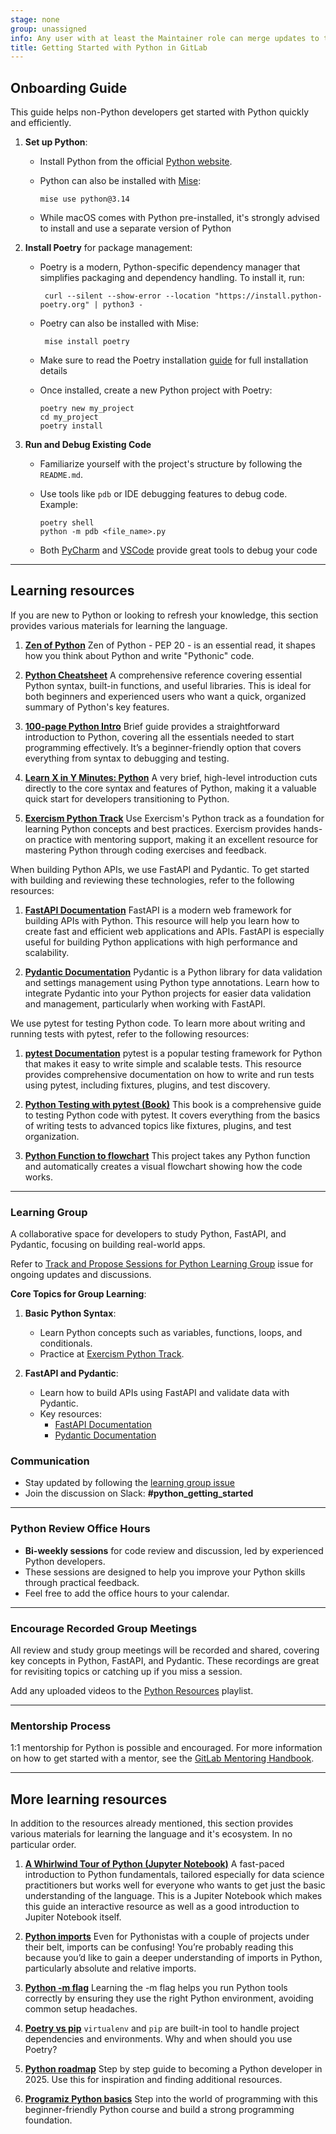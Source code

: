 ```yaml
---
stage: none
group: unassigned
info: Any user with at least the Maintainer role can merge updates to this content. For details, see https://docs.gitlab.com/ee/development/development_processes.html#development-guidelines-review.
title: Getting Started with Python in GitLab
---
```


## Onboarding Guide

This guide helps non-Python developers get started with Python quickly and efficiently.

1. **Set up Python**:
   - Install Python from the official [Python website](https://www.python.org/downloads/).
   - Python can also be installed with [Mise](https://mise.jdx.dev/lang/python.html):

       ```shell
       mise use python@3.14
       ```

   - While macOS comes with Python pre-installed, it's strongly advised to install and use a separate version of Python

1. **Install Poetry** for package management:
   - Poetry is a modern, Python-specific dependency manager that simplifies packaging and dependency handling. To install it, run:

     ```shell
      curl --silent --show-error --location "https://install.python-poetry.org" | python3 -
     ```

   - Poetry can also be installed with Mise:

      ```shell
       mise install poetry
      ```

   - Make sure to read the Poetry installation [guide](https://python-poetry.org/docs/) for full installation details

   - Once installed, create a new Python project with Poetry:

     ```shell
     poetry new my_project
     cd my_project
     poetry install
     ```

1. **Run and Debug Existing Code**
   - Familiarize yourself with the project's structure by following the `README.md`.
   - Use tools like `pdb` or IDE debugging features to debug code. Example:

     ```shell
     poetry shell
     python -m pdb <file_name>.py
     ```

   - Both [PyCharm](https://www.jetbrains.com/help/pycharm/debugging-your-first-python-application.html)
   and [VSCode](https://code.visualstudio.com/docs/python/debugging) provide great tools to debug your code

---

## Learning resources

If you are new to Python or looking to refresh your knowledge, this section provides various materials for
learning the language.

1. **[Zen of Python](https://peps.python.org/pep-0020/)**
Zen of Python - PEP 20 - is an essential read, it shapes how you think about Python and write "Pythonic" code.

1. **[Python Cheatsheet](https://www.pythoncheatsheet.org)**
A comprehensive reference covering essential Python syntax, built-in functions, and useful libraries.
This is ideal for both beginners and experienced users who want a quick, organized summary of Python's key features.

1. **[100-page Python Intro](https://learnbyexample.github.io/100_page_python_intro)**
Brief guide provides a straightforward introduction to Python, covering all the essentials needed to start programming effectively. It’s a beginner-friendly option that covers everything from syntax to debugging and testing.

1. **[Learn X in Y Minutes: Python](https://learnxinyminutes.com/docs/python)**
A very brief, high-level introduction cuts directly to the core syntax and features of Python, making it a valuable quick start for developers transitioning to Python.

1. **[Exercism Python Track](https://exercism.io/tracks/python)**
   Use Exercism's Python track as a foundation for learning Python concepts and best practices. Exercism provides hands-on practice with mentoring support, making it an excellent resource for mastering Python through coding exercises and feedback.

When building Python APIs, we use FastAPI and Pydantic. To get started with building and reviewing these technologies, refer to the following resources:

1. **[FastAPI Documentation](https://fastapi.tiangolo.com/)**
   FastAPI is a modern web framework for building APIs with Python. This resource will help you learn how to create fast and efficient web applications and APIs. FastAPI is especially useful for building Python applications with high performance and scalability.

1. **[Pydantic Documentation](https://pydantic-docs.helpmanual.io/)**
   Pydantic is a Python library for data validation and settings management using Python type annotations. Learn how to integrate Pydantic into your Python projects for easier data validation and management, particularly when working with FastAPI.

We use pytest for testing Python code. To learn more about writing and running tests with pytest, refer to the following resources:

1. **[pytest Documentation](https://docs.pytest.org/en/stable/)**
   pytest is a popular testing framework for Python that makes it easy to write simple and scalable tests. This resource provides comprehensive documentation on how to write and run tests using pytest, including fixtures, plugins, and test discovery.

1. **[Python Testing with pytest (Book)](https://pragprog.com/titles/bopytest2/python-testing-with-pytest-second-edition/)**
   This book is a comprehensive guide to testing Python code with pytest. It covers everything from the basics of writing tests to advanced topics like fixtures, plugins, and test organization.

1. **[Python Function to flowchart](https://gitlab.com/srayner/funcgraph/)**
   This project takes any Python function and automatically creates a visual flowchart showing how the code works.

---

### Learning Group

A collaborative space for developers to study Python, FastAPI, and Pydantic, focusing on building real-world apps.

Refer to [Track and Propose Sessions for Python Learning Group](https://gitlab.com/gitlab-org/gitlab/-/issues/512600) issue for ongoing updates and discussions.

**Core Topics for Group Learning**:

1. **Basic Python Syntax**:
   - Learn Python concepts such as variables, functions, loops, and conditionals.
   - Practice at [Exercism Python Track](https://exercism.io/tracks/python).

1. **FastAPI and Pydantic**:
   - Learn how to build APIs using FastAPI and validate data with Pydantic.
   - Key resources:
     - [FastAPI Documentation](https://fastapi.tiangolo.com/)
     - [Pydantic Documentation](https://pydantic-docs.helpmanual.io/)

### Communication

- Stay updated by following the [learning group issue](https://gitlab.com/gitlab-org/gitlab/-/issues/517449)
- Join the discussion on Slack: **#python_getting_started**

---

### Python Review Office Hours

- **Bi-weekly sessions** for code review and discussion, led by experienced Python developers.
- These sessions are designed to help you improve your Python skills through practical feedback.
- Feel free to add the office hours to your calendar.

---

### Encourage Recorded Group Meetings

All review and study group meetings will be recorded and shared, covering key concepts in Python, FastAPI, and Pydantic. These recordings are great for revisiting topics or catching up if you miss a session.

Add any uploaded videos to the [Python Resources](https://www.youtube.com/playlist?list=PL05JrBw4t0Kq4i9FD276WtOL1dSSm9a1G) playlist.

---

### Mentorship Process

1:1 mentorship for Python is possible and encouraged. For more information on how to get started with a mentor, see the [GitLab Mentoring Handbook](https://handbook.gitlab.com/handbook/engineering/careers/mentoring/#mentoring).

---

## More learning resources

In addition to the resources already mentioned, this section provides various materials for learning the language and
it's ecosystem. In no particular order.

1. **[A Whirlwind Tour of Python (Jupyter Notebook)](https://github.com/jakevdp/WhirlwindTourOfPython)**
A fast-paced introduction to Python fundamentals, tailored especially for data science practitioners but works well for everyone who wants to get just the basic understanding of the language.
This is a Jupiter Notebook which makes this guide an interactive resource as well as a good introduction to Jupiter Notebook itself.

1. **[Python imports](https://realpython.com/absolute-vs-relative-python-imports/)**
Even for Pythonistas with a couple of projects under their belt, imports can be confusing! You’re probably reading this because you’d like to gain a deeper understanding of imports in Python, particularly absolute and relative imports.

1. **[Python -m flag](https://www.geeksforgeeks.org/what-is-the-use-of-python-m-flag/)**
   Learning the -m flag helps you run Python tools correctly by ensuring they use the right Python environment, avoiding common setup headaches.

1. **[Poetry vs pip](https://www.datacamp.com/tutorial/python-poetry)**
`virtualenv` and `pip` are built-in tool to handle project dependencies and environments. Why and when should you use
Poetry?

1. **[Python roadmap](https://roadmap.sh/python)**
Step by step guide to becoming a Python developer in 2025. Use this for inspiration and finding additional resources.

1. **[Programiz Python basics](https://programiz.pro/course/learn-python-basics)**
   Step into the world of programming with this beginner-friendly Python course and build a strong programming foundation.
